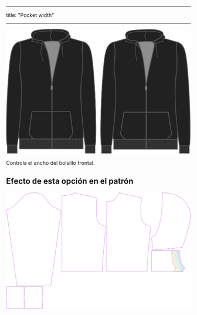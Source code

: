 - - -
title: "Pocket width"
- - -

![Anchura de bolsillo](./pocketwidth.svg)

Controla el ancho del bolsillo frontal.

## Efecto de esta opción en el patrón

![Esta imagen muestra el efecto de esta opción superponiendo varias variantes que tienen un valor diferente para esta opción](huey_pocketwidth_sample.svg "Efecto de esta opción en el patrón")
